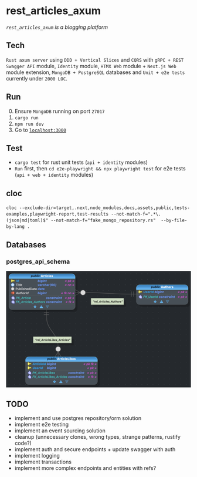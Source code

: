 # rest_articles_axum

_`rest_articles_axum`_ _is a blogging platform_

## Tech

`Rust axum server` using `DDD + Vertical Slices` and `CQRS` with `gRPC + REST Swagger API` module, `Identity` module, `HTMX Web` module + `Next.js Web` module extension, `MongoDB + PostgreSQL` databases and `Unit + e2e tests` currently under `2000 LOC`.

## Run

0. Ensure `MongoDB` running on port `27017`
1. `cargo run`
2. `npm run dev`
3. Go to [`localhost:3000`](http://localhost:3000)

## Test

- `cargo test` for rust unit tests (`api + identity` modules)
- `Run` first, then `cd e2e-playwright && npx playwright test` for e2e tests (`api + web + identity` modules)

## cloc

`cloc --exclude-dir=target,.next,node_modules,docs,assets,public,tests-examples,playwright-report,test-results --not-match-f=".*\.(json|md|toml)$" --not-match-f="fake_mongo_repository.rs"  --by-file-by-lang .`

## Databases

### postgres_api_schema

![postgres api schema img](docs/db/postgres_api_schema.png "postgres_api_schema")

## TODO

- implement and use postgres repository/orm solution
- implement e2e testing
- implement an event sourcing solution
- cleanup (unnecessary clones, wrong types, strange patterns, rustify code?)
- implement auth and secure endpoints + update swagger with auth
- implement logging
- implement transactions
- implement more complex endpoints and entities with refs?

